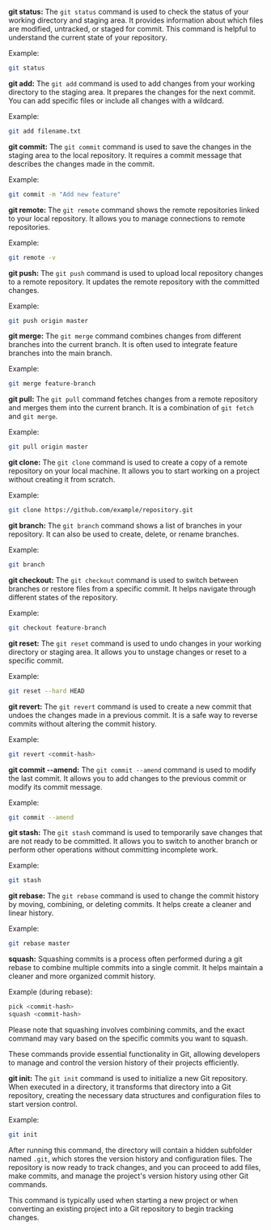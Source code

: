 **git status:**
The `git status` command is used to check the status of your working directory and staging area. It provides information about which files are modified, untracked, or staged for commit. This command is helpful to understand the current state of your repository.

Example:
```bash
git status
```

**git add:**
The `git add` command is used to add changes from your working directory to the staging area. It prepares the changes for the next commit. You can add specific files or include all changes with a wildcard.

Example:
```bash
git add filename.txt
```

**git commit:**
The `git commit` command is used to save the changes in the staging area to the local repository. It requires a commit message that describes the changes made in the commit.

Example:
```bash
git commit -m "Add new feature"
```

**git remote:**
The `git remote` command shows the remote repositories linked to your local repository. It allows you to manage connections to remote repositories.

Example:
```bash
git remote -v
```

**git push:**
The `git push` command is used to upload local repository changes to a remote repository. It updates the remote repository with the committed changes.

Example:
```bash
git push origin master
```

**git merge:**
The `git merge` command combines changes from different branches into the current branch. It is often used to integrate feature branches into the main branch.

Example:
```bash
git merge feature-branch
```

**git pull:**
The `git pull` command fetches changes from a remote repository and merges them into the current branch. It is a combination of `git fetch` and `git merge`.

Example:
```bash
git pull origin master
```

**git clone:**
The `git clone` command is used to create a copy of a remote repository on your local machine. It allows you to start working on a project without creating it from scratch.

Example:
```bash
git clone https://github.com/example/repository.git
```

**git branch:**
The `git branch` command shows a list of branches in your repository. It can also be used to create, delete, or rename branches.

Example:
```bash
git branch
```

**git checkout:**
The `git checkout` command is used to switch between branches or restore files from a specific commit. It helps navigate through different states of the repository.

Example:
```bash
git checkout feature-branch
```

**git reset:**
The `git reset` command is used to undo changes in your working directory or staging area. It allows you to unstage changes or reset to a specific commit.

Example:
```bash
git reset --hard HEAD
```
**git revert:**
The `git revert` command is used to create a new commit that undoes the changes made in a previous commit. It is a safe way to reverse commits without altering the commit history.

Example:
```bash
git revert <commit-hash>
```

**git commit --amend:**
The `git commit --amend` command is used to modify the last commit. It allows you to add changes to the previous commit or modify its commit message.

Example:
```bash
git commit --amend
```

**git stash:**
The `git stash` command is used to temporarily save changes that are not ready to be committed. It allows you to switch to another branch or perform other operations without committing incomplete work.

Example:
```bash
git stash
```

**git rebase:**
The `git rebase` command is used to change the commit history by moving, combining, or deleting commits. It helps create a cleaner and linear history.

Example:
```bash
git rebase master
```
**squash:**
Squashing commits is a process often performed during a git rebase to combine multiple commits into a single commit. It helps maintain a cleaner and more organized commit history.

Example (during rebase):
```bash
pick <commit-hash>
squash <commit-hash>
```

Please note that squashing involves combining commits, and the exact command may vary based on the specific commits you want to squash.

These commands provide essential functionality in Git, allowing developers to manage and control the version history of their projects efficiently.

**git init:**
The `git init` command is used to initialize a new Git repository. When executed in a directory, it transforms that directory into a Git repository, creating the necessary data structures and configuration files to start version control.

Example:
```bash
git init
```

After running this command, the directory will contain a hidden subfolder named `.git`, which stores the version history and configuration files. The repository is now ready to track changes, and you can proceed to add files, make commits, and manage the project's version history using other Git commands.

This command is typically used when starting a new project or when converting an existing project into a Git repository to begin tracking changes.